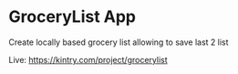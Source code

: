 # GroceryList App
Create locally based grocery list allowing to save last 2 list

Live: https://kintry.com/project/grocerylist

